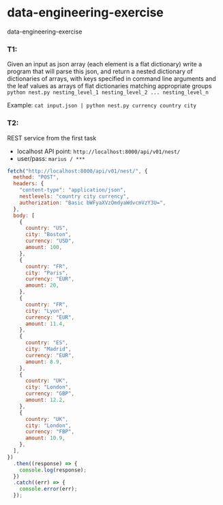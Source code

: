 # data-engineering-exercise

data-engineering-exercise

### T1:

Given an input as json array (each element is a flat dictionary) write a program that will parse this json, and return a nested dictionary of dictionaries of arrays, with keys specified in command line arguments and the leaf values as arrays of flat dictionaries matching appropriate groups
`python nest.py nesting_level_1 nesting_level_2 ... nesting_level_n`

Example:
`cat input.json | python nest.py currency country city`

### T2:

REST service from the first task

- localhost API point: `http://localhost:8000/api/v01/nest/`
- user/pass: `marius / *** `

```javascript
fetch("http://localhost:8000/api/v01/nest/", {
  method: "POST",
  headers: {
    "content-type": "application/json",
    nestlevels: "country city currency",
    authorization: "Basic bWFyaXVzOmdyaWdvcmVzY3U=",
  },
  body: [
    {
      country: "US",
      city: "Boston",
      currency: "USD",
      amount: 100,
    },
    {
      country: "FR",
      city: "Paris",
      currency: "EUR",
      amount: 20,
    },
    {
      country: "FR",
      city: "Lyon",
      currency: "EUR",
      amount: 11.4,
    },
    {
      country: "ES",
      city: "Madrid",
      currency: "EUR",
      amount: 8.9,
    },
    {
      country: "UK",
      city: "London",
      currency: "GBP",
      amount: 12.2,
    },
    {
      country: "UK",
      city: "London",
      currency: "FBP",
      amount: 10.9,
    },
  ],
})
  .then((response) => {
    console.log(response);
  })
  .catch((err) => {
    console.error(err);
  });
```

